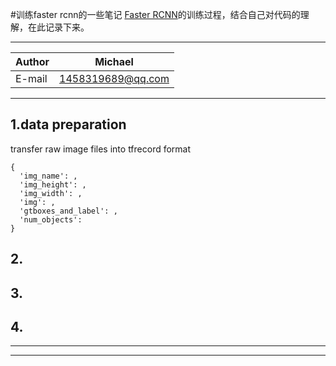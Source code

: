 #训练faster rcnn的一些笔记
[Faster RCNN](https://github.com/DetectionTeamUCAS/Faster-RCNN_Tensorflow)的训练过程，结合自己对代码的理解，在此记录下来。 

****
|Author|Michael|
|---|---|
|E-mail|1458319689@qq.com|
****

## 1.data preparation
transfer raw image files into tfrecord format   
```
{
  'img_name': ,
  'img_height': ,
  'img_width': ,
  'img': ,
  'gtboxes_and_label': ,
  'num_objects': 
}
```
## 2.
## 3.
## 4.
****

****
